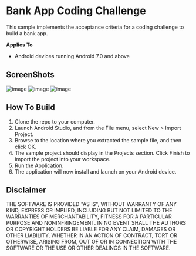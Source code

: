 # Bank App Coding Challenge

This sample implements the acceptance criteria for a coding challenge to build a bank app.

**Applies To**
* Android devices running Android 7.0 and above

## ScreenShots ##

![image](https://github.com/JeffinWithYa/Sample/blob/master/BID%20Location%20screenshot/bidlocn1%20(1).png)
![image](https://github.com/JeffinWithYa/Sample/blob/master/BID%20Location%20screenshot/bidlocn2%20(1).png)
![image](https://github.com/JeffinWithYa/Sample/blob/master/BID%20Location%20screenshot/bidlocn3%20(1).png)

## How To Build ##

1. Clone the repo to your computer.
2. Launch Android Studio, and from the File menu, select New > Import Project.
3. Browse to the location where you extracted the sample file, and then click OK.
4. The sample project should display in the Projects section. Click Finish to import the project into your workspace.
5. Run the Application.
6. The application will now install and launch on your Android device.

## Disclaimer ##

THE SOFTWARE IS PROVIDED "AS IS", WITHOUT WARRANTY OF ANY KIND, EXPRESS OR IMPLIED, INCLUDING BUT NOT LIMITED TO THE WARRANTIES OF MERCHANTABILITY, FITNESS FOR A PARTICULAR PURPOSE AND NONINFRINGEMENT. IN NO EVENT SHALL THE AUTHORS OR COPYRIGHT HOLDERS BE LIABLE FOR ANY CLAIM, DAMAGES OR OTHER LIABILITY, WHETHER IN AN ACTION OF CONTRACT, TORT OR OTHERWISE, ARISING FROM, OUT OF OR IN CONNECTION WITH THE SOFTWARE OR THE USE OR OTHER DEALINGS IN THE SOFTWARE.
